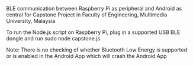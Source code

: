 BLE communication between Raspberry Pi as peripheral and Android as central for Capstone Project in Faculty of Engineering, Multimedia University, Malaysia

To run the Node.js script on Raspberry Pi, plug in a supported USB BLE dongle and run
sudo node capstone.js

Note: There is no checking of whether Bluetooth Low Energy is supported or is enabled in the Android App which will crash the Android App
